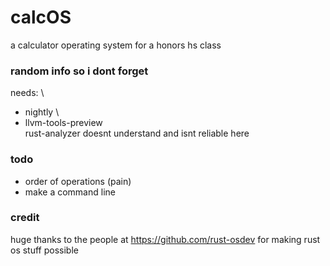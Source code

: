 # calcOS
a calculator operating system for a honors hs class

### random info so i dont forget
needs: \
- nightly \
- llvm-tools-preview \
rust-analyzer doesnt understand and isnt reliable here

### todo
- order of operations (pain)
- make a command line

### credit
huge thanks to the people at https://github.com/rust-osdev for making rust os stuff possible